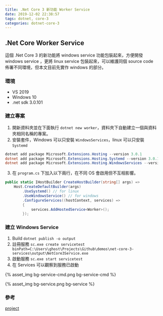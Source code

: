 ```yaml
---
title: .Net Core 3 新功能 Worker Service
date: 2019-12-02 22:38:57
tags: dotnet, core-3
categories: dotnet-core-3
---
```


## .Net Core Worker Service

這個 .Net Core 3 的新功能將 windows service 功能包裝起來，方便開發 windows service ，更將 linux service 包裝起來，可以維護同個 source code 佈署不同環境，但本文目前先實作 windows 的部分。

### 環境

* VS 2019
* Windows 10
* .net sdk 3.0.101

### 建立專案

1. 開新資料夾並在下面執行 `dotnet new worker`，資料夾下自動建立一個與資料夾相同名稱的專案。
2. 安裝套件，Windows 可以只安裝 `WindowsServices`，linux 可以只安裝 `Systemd`

```powershell
dotnet add package Microsoft.Extensions.Hosting --version 3.0.1
dotnet add package Microsoft.Extensions.Hosting.Systemd --version 3.0.1
dotnet add package Microsoft.Extensions.Hosting.WindowsServices --version 3.0.1
```

3. 在 `program.cs` 下加入以下兩行，在不同 OS 會啟用但不互相影響。

```C#
public static IHostBuilder CreateHostBuilder(string[] args) =>
    Host.CreateDefaultBuilder(args)
        .UseSystemd() // for linux
        .UseWindowsService() // for windows
        .ConfigureServices((hostContext, services) =>
        {
            services.AddHostedService<Worker>();
        });
```

### 建立 Windows Service

1. Build `dotnet publish -o output`
1. 註冊服務 `sc.exe create servicetest binPath=C:\Users\ghost\Projects\Github\demos\net-core-3-services\output\NetCore3Service.exe`
1. 啟動服務 `sc.exe start servicetest`
1. 在 Services 可以觀察到服務已啟動

{% asset_img bg-service-cmd.png bg-service-cmd %}

{% asset_img bg-service.png bg-service %}

### 參考

[project](https://github.com/GhostTW/demos/tree/master/net-core-3-services)
